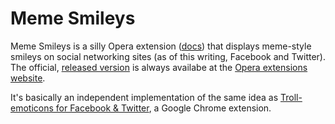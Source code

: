 Meme Smileys
============

Meme Smileys is a silly Opera extension
([docs](http://dev.opera.com/articles/view/opera-extensions-quick-documentation-overview/))
that displays meme-style smileys on social networking sites (as of
this writing, Facebook and Twitter). The official,
[released version](https://addons.opera.com/addons/extensions/details/meme-smileys/)
is always availabe at the
[Opera extensions website](https://addons.opera.com/addons/extensions/).

It's basically an independent implementation of the same idea as
[Troll-emoticons for Facebook & Twitter](https://chrome.google.com/webstore/detail/hndllphbhpadfpoikpaofkkkpkpnmjik),
a Google Chrome extension.
